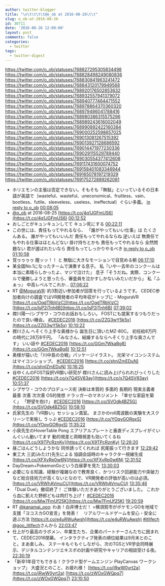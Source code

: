 ```yaml
---
author: twitter-blogger
title: "\n\t\t\t\t@o_ob at 2016-08-26\t\t"
slug: o_ob-at-2016-08-26
id: 30711
date: '2016-08-26 12:00:00'
layout: post
comments: false
categories:
  - twitter
tags:
  - twitter-digest
---
```


https://twitter.com/o_ob/statuses/768827295305834498 https://twitter.com/o_ob/statuses/768828498249080836 https://twitter.com/o_ob/statuses/768830841963241472 https://twitter.com/o_ob/statuses/768843120179949568 https://twitter.com/o_ob/statuses/768920176502853632 https://twitter.com/o_ob/statuses/768932557941379072 https://twitter.com/o_ob/statuses/768940777464471552 https://twitter.com/o_ob/statuses/768978864370360320 https://twitter.com/o_ob/statuses/768979486041788416 https://twitter.com/o_ob/statuses/768980386315575296 https://twitter.com/o_ob/statuses/768989243616002049 https://twitter.com/o_ob/statuses/768990892422160384 https://twitter.com/o_ob/statuses/769000252598657025 https://twitter.com/o_ob/statuses/769013081267515392 https://twitter.com/o_ob/statuses/769013927128686592 https://twitter.com/o_ob/statuses/769014471977230336 https://twitter.com/o_ob/statuses/769029115529789440 https://twitter.com/o_ob/statuses/769030554377412608 https://twitter.com/o_ob/statuses/769117431600074752 https://twitter.com/o_ob/statuses/769158401083346944 https://twitter.com/o_ob/statuses/769165078197219329 https://twitter.com/o_ob/statuses/769175272889262081  

*   ホリエモンの主張は否定できない。そもそも「無駄」といっているその日本語が英語で｛wasteful、wasteful、uneconomical、fruitless、vain、bootless、futile、sleeveless、useless、ineffectual｝ぐらい多義。 [in reply to o_ob](https://twitter.com/o_ob/statuses/768823446151188480) [00:08:05](https://twitter.com/o_ob/statuses/768827295305834498)
*   [@o_ob](https://twitter.com/o_ob) at 2016-08-25 [https://t.co/4q1JGFmUS6](https://t.co/4q1JGFmUS6) [00:12:52](https://twitter.com/o_ob/statuses/768828498249080836)
*   おしごとがキュンキュンしてて キュン死にする [00:22:11](https://twitter.com/o_ob/statuses/768830841963241472)
*   この世には、責任もってやれるなら、 「誰がやってもいい仕事」は たくさんある。 誰がやってもいいんだ 責任もってやれるならね 逆いえば 無責任でもやれる仕事はほとんどない 掛け持ちとかも 責任もってやれるなら 全然問題ない 君が選ばれたいなら 責任もってしっかりやるべき [in reply to o_ob](https://twitter.com/o_ob/statuses/768772569709195264) [01:10:58](https://twitter.com/o_ob/statuses/768843120179949568)
*   覚ゥゥゥゥ 醒ッッ！！ と 無駄に大きなモーションで目覚める朝 [06:17:10](https://twitter.com/o_ob/statuses/768920176502853632)
*   某全国No.1になったチームで演奏する息子。 私『いやー去年のコンクールは本当に素晴らしかったよ、マジで泣けた』 息子「そうだね。実際、コンクールで優勝しようと思ったら、審査員を泣かすしかないみたいだから」 私『ふぁっ』 中高レベルでこれか... [07:06:22](https://twitter.com/o_ob/statuses/768932557941379072)
*   RT [@MoguraVR](https://twitter.com/MoguraVR): 約3割近い参加者が回答を行っているようです。 CEDEC参加者向けの調査ではVR開発者の平均年収がトップに - MoguraVR [https://t.co/OqdTRbVizC](https://t.co/OqdTRbVizC) [https://t.co/lsP2jTnh6B](https://t.co/lsP2jTnh6B) [07:39:02](https://twitter.com/o_ob/statuses/768940777464471552)
*   襟川陽一/シブサワ・コウのお話おもしろい。 FOSTにも提案するつもりだったので良い機会。 [#CEDEC2016](https://twitter.com/search?q=%23CEDEC2016&src=hash) [https://t.co/ZZG3wY5k5x](https://t.co/ZZG3wY5k5x) [10:10:22](https://twitter.com/o_ob/statuses/768978864370360320)
*   襟川さん へそくり上手な奥様から 誕生日に頂いたMZ-80C。 初任給8万円の時代に28万8千円。 「みなさん、結婚するならへそくり上手な奥さんです」 いい話や [#CEDEC2016](https://twitter.com/search?q=%23CEDEC2016&src=hash) [https://t.co/GGm7WkaBg8](https://t.co/GGm7WkaBg8) [10:12:51](https://twitter.com/o_ob/statuses/768979486041788416)
*   奥様が描いた「川中島の合戦」パッケージイラスト。 光栄マイコンシステムはマイコンショップ。 [#CEDEC2016](https://twitter.com/search?q=%23CEDEC2016&src=hash) [https://t.co/shnlZmEDuN](https://t.co/shnlZmEDuN) [10:16:25](https://twitter.com/o_ob/statuses/768980386315575296)
*   谷中くんのFOST採択VR酔い研究が 襟川さんに読み上げられれびっくりした [#CEDEC2016](https://twitter.com/search?q=%23CEDEC2016&src=hash) [https://t.co/x7Q4SV83ay](https://t.co/x7Q4SV83ay) [10:51:37](https://twitter.com/o_ob/statuses/768989243616002049)
*   シブサワ・コウのプロデュース術 決断は本質的 多面的 長期的 現実主義者 最善 次善 次次善 OS的発想 ドラッガーのマネジメント 「幸せな家庭を築く」 「野望を抱け」 [#CEDEC2016](https://twitter.com/search?q=%23CEDEC2016&src=hash) [https://t.co/SVOdk4BZ5G](https://t.co/SVOdk4BZ5G) [10:58:10](https://twitter.com/o_ob/statuses/768990892422160384)
*   氏家先生の「VR酔い」セッション満室。 まさかのroll周波数の実験を大スクリーンで実施し うっぷ [#CEDEC2016](https://twitter.com/search?q=%23CEDEC2016&src=hash) [https://t.co/YOqyGORgxS](https://t.co/YOqyGORgxS) [11:35:22](https://twitter.com/o_ob/statuses/769000252598657025)
*   小泉先生のHoverTable Pong エアリアルプレートと垂直ディスプレイがぐいんぐいん動いてます 動的視差と両眼視差も効いてくるね [https://t.co/X9TPcRznKy](https://t.co/X9TPcRznKy) [12:26:20](https://twitter.com/o_ob/statuses/769013081267515392)
*   昼ごはんどうしようかな 同伴誘ってくれれば 尻尾振って行きます [12:29:42](https://twitter.com/o_ob/statuses/769013927128686592)
*   東工大 三武(みたけ)先生による 協調会話時のキャラクター視線生成 [https://t.co/XFXvRp0w6N](https://t.co/XFXvRp0w6N) [12:31:52](https://twitter.com/o_ob/statuses/769014471977230336)
*   DayDream+PokemonGoという白昼夢を見た [13:30:03](https://twitter.com/o_ob/statuses/769029115529789440)
*   必要になる知識、経験が複雑なので教育良く、かつリスク回避能力や突破力など総合技術力が高くないとなので、VR開発者の評価が高いのは必須。 [https://t.co/VRWhAVmuCU](https://t.co/VRWhAVmuCU) [13:35:46](https://twitter.com/o_ob/statuses/769030554377412608)
*   「Dual Duel」撤収終了！ ご体験いただきありがとうございました。 これから血に飢えた野郎どもは肉打ち上げ！ [#CEDEC2016](https://twitter.com/search?q=%23CEDEC2016&src=hash) [https://t.co/Mw7FmUf25K](https://t.co/Mw7FmUf25K) [19:20:59](https://twitter.com/o_ob/statuses/769117431600074752)
*   RT [@kanamai_ooo](https://twitter.com/kanamai_ooo): わあ！白井博士だ！ >横須賀市がポケモンGOを地域で支援「ヨコスカGO宣言」を発表！　リアルワールドゲームを安心・安全に遊ぶ方法 [https://t.co/e4uRWuAwsh](https://t.co/e4uRWuAwsh) [#itlifech](https://twitter.com/search?q=%23itlifech&src=hash) [@goo_itlifech](https://twitter.com/goo_itlifech)さんから [22:03:47](https://twitter.com/o_ob/statuses/769158401083346944)
*   仕上がり最高のラボメン、卒業生たち、企業のパートナーさんたちに囲まれて、CEDEC2016閉幕。 インタラクティブ発表の順位結果は9月末とのこと。まあ楽しみ。 ステーキもぐもぐしながら、次のTGSとVR学会同時展示、デジタルコンテンツエキスポの計画や研究やキャリアの相談受ける夜。 [22:30:19](https://twitter.com/o_ob/statuses/769165078197219329)
*   「新卒1年目でもできる！クラウド型ゲームエンジン PlayCanvas ワークショップ」 大盛況とのこと、お疲れ様！ [https://t.co/jRwW0yrt2a](https://t.co/jRwW0yrt2a) [https://t.co/zWOxGWQpq7](https://t.co/zWOxGWQpq7) [23:10:50](https://twitter.com/o_ob/statuses/769175272889262081)